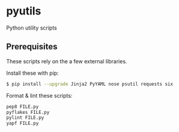 # pyutils
Python utility scripts

## Prerequisites
These scripts rely on the a few external libraries.

Install these with pip:

```bash
$ pip install --upgrade Jinja2 PyYAML nose psutil requests six
```

Format & lint these scripts:

```bash
pep8 FILE.py
pyflakes FILE.py
pylint FILE.py
yapf FILE.py
```
